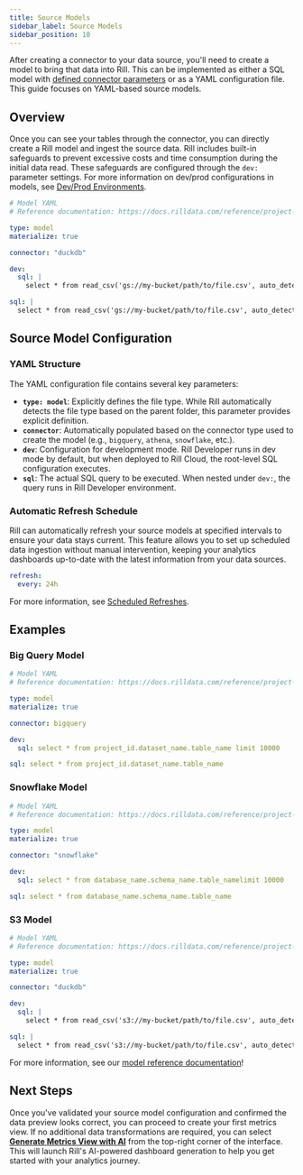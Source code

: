 ```yaml
---
title: Source Models
sidebar_label: Source Models
sidebar_position: 10
---
```


After creating a connector to your data source, you'll need to create a model to bring that data into Rill. This can be implemented as either a SQL model with [defined connector parameters](/build/models/sql-models#setting-the-connector) or as a YAML configuration file. This guide focuses on YAML-based source models.

## Overview

Once you can see your tables through the connector, you can directly create a Rill model and ingest the source data. Rill includes built-in safeguards to prevent excessive costs and time consumption during the initial data read. These safeguards are configured through the `dev:` parameter settings. For more information on dev/prod configurations in models, see [Dev/Prod Environments](/build/models/templating).

```yaml
# Model YAML
# Reference documentation: https://docs.rilldata.com/reference/project-files/models

type: model
materialize: true

connector: "duckdb"

dev:
  sql: |
    select * from read_csv('gs://my-bucket/path/to/file.csv', auto_detect=true, ignore_errors=1, header=true) limit 10000

sql: |
  select * from read_csv('gs://my-bucket/path/to/file.csv', auto_detect=true, ignore_errors=1, header=true)
```

## Source Model Configuration

### YAML Structure

The YAML configuration file contains several key parameters:

- **`type: model`**: Explicitly defines the file type. While Rill automatically detects the file type based on the parent folder, this parameter provides explicit definition.
- **`connector`**: Automatically populated based on the connector type used to create the model (e.g., `bigquery`, `athena`, `snowflake`, etc.).
- **`dev`**: Configuration for development mode. Rill Developer runs in dev mode by default, but when deployed to Rill Cloud, the root-level SQL configuration executes.
- **`sql`**: The actual SQL query to be executed. When nested under `dev:`, the query runs in Rill Developer environment.

### Automatic Refresh Schedule

Rill can automatically refresh your source models at specified intervals to ensure your data stays current. This feature allows you to set up scheduled data ingestion without manual intervention, keeping your analytics dashboards up-to-date with the latest information from your data sources.


```yaml
refresh:
  every: 24h
```

For more information, see [Scheduled Refreshes](/build/models/data-refresh).


## Examples

### Big Query Model
```yaml
# Model YAML
# Reference documentation: https://docs.rilldata.com/reference/project-files/models

type: model
materialize: true

connector: bigquery

dev:
  sql: select * from project_id.dataset_name.table_name limit 10000

sql: select * from project_id.dataset_name.table_name

```

### Snowflake Model
```yaml
# Model YAML
# Reference documentation: https://docs.rilldata.com/reference/project-files/models

type: model
materialize: true

connector: "snowflake"

dev:
  sql: select * from database_name.schema_name.table_namelimit 10000

sql: select * from database_name.schema_name.table_name

```


### S3 Model
```yaml
# Model YAML
# Reference documentation: https://docs.rilldata.com/reference/project-files/models

type: model
materialize: true

connector: "duckdb"

dev:
  sql: |
    select * from read_csv('s3://my-bucket/path/to/file.csv', auto_detect=true, ignore_errors=1, header=true) limit 10000

sql: |
  select * from read_csv('s3://my-bucket/path/to/file.csv', auto_detect=true, ignore_errors=1, header=true)
```

For more information, see our [model reference documentation](/reference/project-files/models)!

## Next Steps

Once you've validated your source model configuration and confirmed the data preview looks correct, you can proceed to create your first metrics view. If no additional data transformations are required, you can select [**Generate Metrics View with AI**](/build/metrics-view) from the top-right corner of the interface. This will launch Rill's AI-powered dashboard generation to help you get started with your analytics journey.
